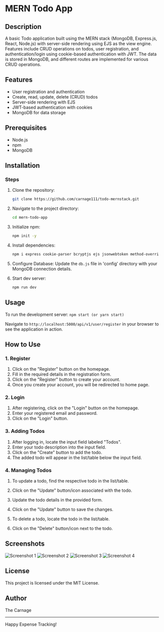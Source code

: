 # MERN Todo App

## Description
A basic Todo application built using the MERN stack (MongoDB, Express.js, React, Node.js) with server-side rendering using EJS as the view engine. Features include CRUD operations on todos, user registration, and authentication/login using cookie-based authentication with JWT. The data is stored in MongoDB, and different routes are implemented for various CRUD operations.

## Features
- User registration and authentication
- Create, read, update, delete (CRUD) todos
- Server-side rendering with EJS
- JWT-based authentication with cookies
- MongoDB for data storage

## Prerequisites
- Node.js
- npm
- MongoDB

## Installation
### Steps
1. Clone the repository:
   ```sh
   git clone https://github.com/carnage111/todo-mernstack.git

2. Navigate to the project directory:
   ```sh
   cd mern-todo-app

3. Initialize npm:
   ```sh
   npm init -y

4. Install dependencies:
   ```sh
   npm i express cookie-parser bcryptjs ejs jsonwebtoken method-override mongoose

5. Configure Database:
    Update the `db.js` file in 'config' directory with your MongoDB connection details.

6. Start dev server:
    ```sh
    npm run dev

## Usage

To run the development server:
      ```
        npm start (or yarn start)
        ```

Navigate to `http://localhost:5000/api/v1/user/register` in your browser to see the application in action.

## How to Use

### 1. Register

1. Click on the "Register" button on the homepage.
2. Fill in the required details in the registration form.
3. Click on the "Register" button to create your account.
4. Once you create your account, you will be redirected to home page.

### 2. Login

1. After registering, click on the "Login" button on the homepage.
2. Enter your registered email and password.
3. Click on the "Login" button.

### 3. Adding Todos

1. After logging in, locate the input field labeled "Todos".
2. Enter your todo description into the input field.
3. Click on the "Create" button to add the todo.
4. The added todo will appear in the list/table below the input field.

### 4. Managing Todos

1. To update a todo, find the respective todo in the list/table.
2. Click on the "Update" button/icon associated with the todo.
3. Update the todo details in the provided form.
4. Click on the "Update" button to save the changes.

5. To delete a todo, locate the todo in the list/table.
6. Click on the "Delete" button/icon next to the todo.

## Screenshots
![Screenshot 1](https://github.com/carnage111/todo-mernstack/blob/main/todo-images/todo-home.png)
![Screenshot 2](https://github.com/carnage111/todo-mernstack/blob/main/todo-images/register.png)
![Screenshot 3](https://github.com/carnage111/todo-mernstack/blob/main/todo-images/login.png)
![Screenshot 4](https://github.com/carnage111/todo-mernstack/blob/main/todo-images/update.png)

## License
This project is licensed under the MIT License.

## Author

The Carnage

---

Happy Expense Tracking!
